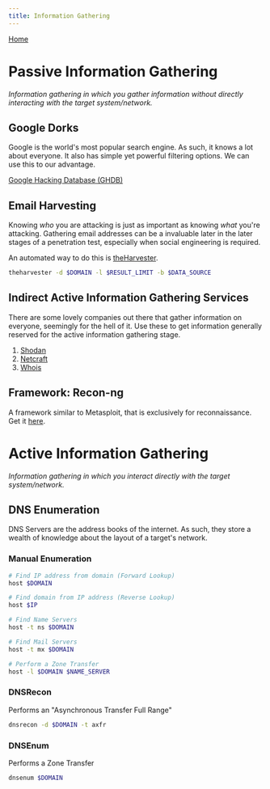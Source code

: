 ```yaml
---
title: Information Gathering
---
```


[Home](./)

# Passive Information Gathering
_Information gathering in which you gather information without directly interacting with the target system/network._

## Google Dorks
Google is the world's most popular search engine. As such, it knows a lot about everyone. It also has simple yet powerful filtering options. We can use this to our advantage.

[Google Hacking Database (GHDB)](https://www.exploit-db.com/google-hacking-database)

## Email Harvesting
Knowing _who_ you are attacking is just as important as knowing _what_ you're attacking. Gathering email addresses can be a invaluable later in the later stages of a penetration test, especially when social engineering is required. 

An automated way to do this is [theHarvester](https://github.com/laramies/theHarvester).

```bash
theharvester -d $DOMAIN -l $RESULT_LIMIT -b $DATA_SOURCE
```

## Indirect Active Information Gathering Services
There are some lovely companies out there that gather information on everyone, seemingly for the hell of it. Use these to get information generally reserved for the active information gathering stage.

1. [Shodan](https://www.shodan.io/)
2. [Netcraft](https://www.netcraft.com/)
3. [Whois](https://who.is/)

## Framework: Recon-ng
A framework similar to Metasploit, that is exclusively for reconnaissance. Get it [here](https://github.com/lanmaster53/recon-ng).

# Active Information Gathering
_Information gathering in which you interact directly with the target system/network._

## DNS Enumeration

DNS Servers are the address books of the internet. As such, they store a wealth of knowledge about the layout of a target's network.

### Manual Enumeration
```bash
# Find IP address from domain (Forward Lookup)
host $DOMAIN

# Find domain from IP address (Reverse Lookup)
host $IP

# Find Name Servers
host -t ns $DOMAIN

# Find Mail Servers
host -t mx $DOMAIN

# Perform a Zone Transfer
host -l $DOMAIN $NAME_SERVER
```

### DNSRecon

Performs an "Asynchronous Transfer Full Range"

```bash
dnsrecon -d $DOMAIN -t axfr
```

### DNSEnum

Performs a Zone Transfer

```bash
dnsenum $DOMAIN
```